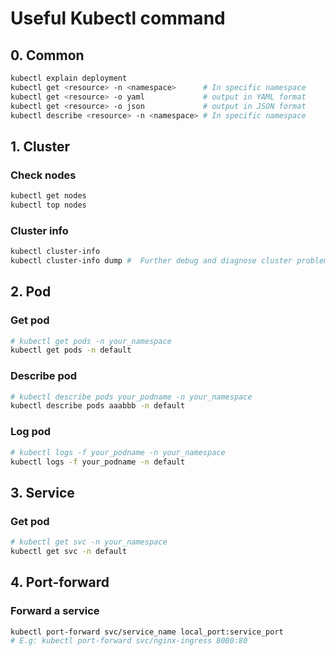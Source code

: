 # Useful Kubectl command

## 0. Common

```bash
kubectl explain deployment
kubectl get <resource> -n <namespace>      # In specific namespace
kubectl get <resource> -o yaml             # output in YAML format
kubectl get <resource> -o json             # output in JSON format
kubectl describe <resource> -n <namespace> # In specific namespace
```

## 1. Cluster

### Check nodes

```bash
kubectl get nodes
kubectl top nodes
```

### Cluster info

```bash
kubectl cluster-info
kubectl cluster-info dump #  Further debug and diagnose cluster problems
```

## 2. Pod

### Get pod

```bash
# kubectl get pods -n your_namespace
kubectl get pods -n default
```

### Describe pod

```bash
# kubectl describe pods your_podname -n your_namespace
kubectl describe pods aaabbb -n default
```

### Log pod

```bash
# kubectl logs -f your_podname -n your_namespace
kubectl logs -f your_podname -n default
```

## 3. Service

### Get pod

```bash
# kubectl get svc -n your_namespace
kubectl get svc -n default
```

## 4. Port-forward

### Forward a service

```bash
kubectl port-forward svc/service_name local_port:service_port
# E.g: kubectl port-forward svc/nginx-ingress 8080:80
```

